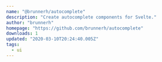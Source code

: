 ```yaml
---
name: "@brunnerh/autocomplete"
description: "Create autocomplete components for Svelte."
author: "brunnerh"
homepage: "https://github.com/brunnerh/autocomplete"
downloads: 1
updated: "2020-03-10T20:24:40.005Z"
tags: 
  - ui
---
```


